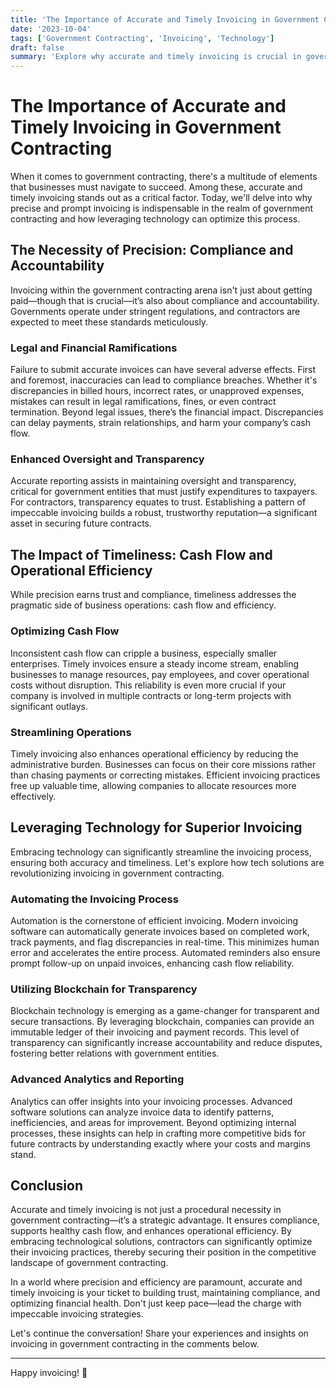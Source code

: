 ```yaml
---
title: 'The Importance of Accurate and Timely Invoicing in Government Contracting'
date: '2023-10-04'
tags: ['Government Contracting', 'Invoicing', 'Technology']
draft: false
summary: 'Explore why accurate and timely invoicing is crucial in government contracting, touching on compliance, cash flow, and technological solutions.'
---
```


# The Importance of Accurate and Timely Invoicing in Government Contracting

When it comes to government contracting, there's a multitude of elements that businesses must navigate to succeed. Among these, accurate and timely invoicing stands out as a critical factor. Today, we'll delve into why precise and prompt invoicing is indispensable in the realm of government contracting and how leveraging technology can optimize this process.

## The Necessity of Precision: Compliance and Accountability

Invoicing within the government contracting arena isn't just about getting paid—though that is crucial—it’s also about compliance and accountability. Governments operate under stringent regulations, and contractors are expected to meet these standards meticulously.

### Legal and Financial Ramifications

Failure to submit accurate invoices can have several adverse effects. First and foremost, inaccuracies can lead to compliance breaches. Whether it's discrepancies in billed hours, incorrect rates, or unapproved expenses, mistakes can result in legal ramifications, fines, or even contract termination. Beyond legal issues, there’s the financial impact. Discrepancies can delay payments, strain relationships, and harm your company’s cash flow.

### Enhanced Oversight and Transparency

Accurate reporting assists in maintaining oversight and transparency, critical for government entities that must justify expenditures to taxpayers. For contractors, transparency equates to trust. Establishing a pattern of impeccable invoicing builds a robust, trustworthy reputation—a significant asset in securing future contracts.

## The Impact of Timeliness: Cash Flow and Operational Efficiency

While precision earns trust and compliance, timeliness addresses the pragmatic side of business operations: cash flow and efficiency.

### Optimizing Cash Flow

Inconsistent cash flow can cripple a business, especially smaller enterprises. Timely invoices ensure a steady income stream, enabling businesses to manage resources, pay employees, and cover operational costs without disruption. This reliability is even more crucial if your company is involved in multiple contracts or long-term projects with significant outlays.

### Streamlining Operations

Timely invoicing also enhances operational efficiency by reducing the administrative burden. Businesses can focus on their core missions rather than chasing payments or correcting mistakes. Efficient invoicing practices free up valuable time, allowing companies to allocate resources more effectively.

## Leveraging Technology for Superior Invoicing

Embracing technology can significantly streamline the invoicing process, ensuring both accuracy and timeliness. Let's explore how tech solutions are revolutionizing invoicing in government contracting.

### Automating the Invoicing Process

Automation is the cornerstone of efficient invoicing. Modern invoicing software can automatically generate invoices based on completed work, track payments, and flag discrepancies in real-time. This minimizes human error and accelerates the entire process. Automated reminders also ensure prompt follow-up on unpaid invoices, enhancing cash flow reliability.

### Utilizing Blockchain for Transparency

Blockchain technology is emerging as a game-changer for transparent and secure transactions. By leveraging blockchain, companies can provide an immutable ledger of their invoicing and payment records. This level of transparency can significantly increase accountability and reduce disputes, fostering better relations with government entities.

### Advanced Analytics and Reporting

Analytics can offer insights into your invoicing processes. Advanced software solutions can analyze invoice data to identify patterns, inefficiencies, and areas for improvement. Beyond optimizing internal processes, these insights can help in crafting more competitive bids for future contracts by understanding exactly where your costs and margins stand.

## Conclusion

Accurate and timely invoicing is not just a procedural necessity in government contracting—it’s a strategic advantage. It ensures compliance, supports healthy cash flow, and enhances operational efficiency. By embracing technological solutions, contractors can significantly optimize their invoicing practices, thereby securing their position in the competitive landscape of government contracting.

In a world where precision and efficiency are paramount, accurate and timely invoicing is your ticket to building trust, maintaining compliance, and optimizing financial health. Don't just keep pace—lead the charge with impeccable invoicing strategies.

Let's continue the conversation! Share your experiences and insights on invoicing in government contracting in the comments below.

---

Happy invoicing! 🚀